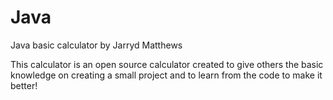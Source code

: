 # Java
Java basic calculator by Jarryd Matthews

This calculator is an open source calculator created to give others the basic knowledge on creating a small project and to learn from the code to make it better!
